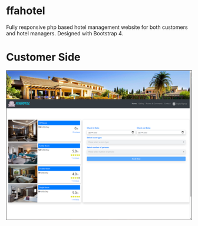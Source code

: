 # ffahotel

Fully responsive php based hotel management website for both customers and hotel managers. Designed with Bootstrap 4.

# Customer Side

![](gitImages/1.png)
